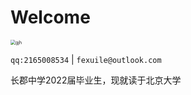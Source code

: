 # Welcome

<img src="D:\notebook\gjh.JPG" alt="gjh" style="zoom:50%;" />

`qq:2165008534` | `fexuile@outlook.com`

长郡中学2022届毕业生，现就读于北京大学


